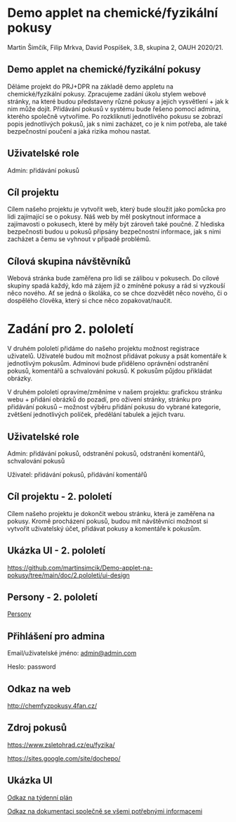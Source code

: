 # Demo applet na chemické/fyzikální pokusy
 Martin Šimčík, Filip Mrkva, David Pospíšek, 3.B, skupina 2, OAUH 2020/21.
## Demo applet na chemické/fyzikální pokusy
Děláme projekt do PRJ+DPR na základě demo appletu na chemické/fyzikální pokusy. Zpracujeme zadání úkolu stylem webové stránky, na které budou představeny různé pokusy a jejich vysvětlení + jak k nim může dojít. Přidávání pokusů v systému bude řešeno pomocí admina, kterého společně vytvoříme. Po rozkliknutí jednotlivého pokusu se zobrazí popis jednotlivých pokusů, jak s nimi zacházet, co je k nim potřeba, ale také bezpečnostní poučení a jaká rizika mohou nastat.
## Uživatelské role
Admin: přidávání pokusů
## Cíl projektu
Cílem našeho projektu je vytvořit web, který bude sloužit jako pomůcka pro lidi zajímající se o pokusy. Náš web by měl poskytnout informace a zajímavosti o pokusech, které by měly být zároveň také poučné. Z hlediska bezpečnosti budou u pokusů připsány bezpečnostní informace, jak s nimi zacházet a čemu se vyhnout v případě problémů.
	
## Cílová skupina návštěvníků
Webová stránka bude zaměřena pro lidi se zálibou v pokusech. Do cílové skupiny spadá každý, kdo má zájem již o zmíněné pokusy a rád si vyzkouší něco nového. Ať se jedná o školáka, co se chce dozvědět něco nového, či o dospělého člověka, který si chce něco zopakovat/naučit.

# Zadání pro 2. pololetí
V druhém pololetí přidáme do našeho projektu možnost registrace uživatelů. Uživatelé budou mít možnost přidávat pokusy a psát komentáře k jednotlivým pokusům. Adminovi bude přiděleno oprávnění odstranění pokusů, komentářů a schvalování pokusů. K pokusům půjdou přikládat obrázky.

V druhém pololetí opravíme/změníme v našem projektu: grafickou stránku webu + přidání obrázků do pozadí, pro oživení stránky, stránku pro přidávání pokusů – možnost výběru přidání pokusu do vybrané kategorie, zvětšení jednotlivých políček, předělání tabulek a jejich tvaru.
## Uživatelské role
Admin: přidávání pokusů, odstranění pokusů, odstranění komentářů, schvalování pokusů

Uživatel: přidávání pokusů, přidávání komentářů

## Cíl projektu - 2. pololetí
Cílem našeho projektu je dokončit webou stránku, která je zaměřena na pokusy. Kromě procházení pokusů, budou mít návštěvníci možnost si vytvořit uživatelský účet, přidávat pokusy a komentáře k pokusům.

## Ukázka UI - 2. pololetí
https://github.com/martinsimcik/Demo-applet-na-pokusy/tree/main/doc/2.pololeti/ui-design

## Persony - 2. pololetí
[Persony](https://github.com/martinsimcik/Demo-applet-na-pokusy/blob/main/doc/Persony_2._pololet%C3%AD.md)

## Přihlášení pro admina
Email/uživatelské jméno: admin@admin.com

Heslo: password

## Odkaz na web
http://chemfyzpokusy.4fan.cz/

## Zdroj pokusů
https://www.zsletohrad.cz/eu/fyzika/

https://sites.google.com/site/dochepo/

## Ukázka UI
[Odkaz na týdenní plán](https://github.com/martinsimcik/DPRPRJ-projekt/tree/main/plan)

[Odkaz na dokumentaci společně se všemi potřebnými informacemi](https://github.com/martinsimcik/DPRPRJ-projekt/blob/main/doc/02-use-case/Dokumentace.md)
